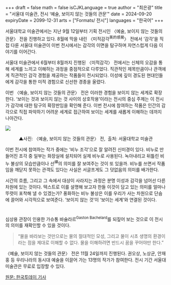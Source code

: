 +++
draft = false
math = false
isCJKLanguage = true
author = "최은광"
title = "서울대 미술관, 전시 ‘예술, 보이지 않는 것들의 관문’"
date = 2024-09-20
expiryDate = 2099-12-31
arts = ["Formats/ 전시"]
languages = "한국어"
+++

서울대학교 미술관에서는 지난 9월 12일부터 기획 전시인 〈예술, 보이지 않는 것들의 관문〉 전을 진행하고 있다. 8월에 막을 내린 〈미적감각<sup>美的感覺</sup>〉 전에서 ‘감각’을 직접 다룬 서울대 미술관이 이번 전시에서는 감각의 이면을 탐구하며 자연스럽게 다음 이야기를 이어간다.

서울대 미술관에서 6월부터 8월까지 진행된 〈미적감각〉 전에서는 신체의 오감을 통해 세계를 느끼고 이해하는 과정을 중점적으로 다루었다. 직관적인 제목만큼이나 관객에게 직관적인 감각 경험을 제공하는 작품들이 전시되었다. 이성에 깊이 경도된 현대인들에게 감각을 통한 미적 경험으로 신선한 경종을 울렸다.

이번 〈예술, 보이지 않는 것들의 관문〉 전은 이러한 경험을 보이지 않는 세계로 확장한다. ‘보이는 것과 보이지 않는 것 사이의 상호작용’이라는 전시의 중심 주제는 이 전시가 감각에 대한 탐구의 확장판임을 확인해 준다. 이번 전시에 참여하는 작품은 인간의 감각으로 직접 파악하기 어려운 세계로 접근하여 보이는 세계를 새롭게 이해하는 데까지 나아간다.

![](https://cdn.hantoday.net/news/photo/202409/44432_53656_3427.jpeg)
<center>▲사진: 〈예술, 보이지 않는 것들의 관문〉 전,  출처: 서울대학교 미술관</center>

이번 전시에 참여하는 작가 중에는 ‘비누 조각’으로 잘 알려진 신미경이 있다. 비누로 만들어진 조각 중 일부는 화장실에 설치되어 실제 비누로 사용된다. 녹아내리고 뒤틀린 비누 불상의 모습만큼이나 선<sup>禪</sup>의 의미를 잘 보여주는 것이 또 있을까. 비누를 쓰면서 작품임을 깨닫지 못하는 관객도 있다는 사실은 서글프게도 그 덧없음의 의미를 배가한다.

시간의 흐름, 그리고 그 속에서 대상이 사라지는 과정은 분명 이성과 감각을 넘어선 다른 차원에 있는 것이다. 텍스트로 이를 설명해 보고자 한들 이것이 담고 있는 의미를 얼마나 뚜렷이 포착해 낼 수 있겠는가? 풍화하는 비누 불상은 이를 우리가 사는 차원으로 단숨에 끌어와 시각적으로 보여준다. ‘보이지 않는 것’이 ‘보이는 세계’와 연결된 것이다.

#

<script async src="https://pagead2.googlesyndication.com/pagead/js/adsbygoogle.js?client=ca-pub-2618164900782657"
     crossorigin="anonymous"></script>
<ins class="adsbygoogle"
     style="display:block; text-align:center;"
     data-ad-layout="in-article"
     data-ad-format="fluid"
     data-ad-client="ca-pub-2618164900782657"
     data-ad-slot="9803941047"></ins>
<script>
     (adsbygoogle = window.adsbygoogle || []).push({});
</script>

#

심상용 관장이 인용한 가슈통 바슐라르<sup>Gaston Bachelard</sup>를 되짚어 보는 것으로 이 전시의 의미를 재확인할 수 있을 것이다.

<blockquote>
“물을 바라보는 것만으로는 물의 절대적인 모성, 그리고 물이 시초 생명의 환경이라는 점을 제대로 이해할 수 없다. 물을 이해하려면 반드시 꿈을 꾸어야만 한다.”
</blockquote>

〈예술, 보이지 않는 것들의 관문〉 전은 11월 24일까지 진행된다. 권오상, 노상균, 안재홍 등 우리나라의 동시대 예술을 이끌어 가는 13명의 작가가 참여한다. 전시 기간 서울대 미술관은 무료로 입장할 수 있다.

<a href="https://www.hantoday.net/news/articleView.html?idxno=44432" target="_blank" rel="noopener noreferrer">원문: 한국투데이 기사</a>